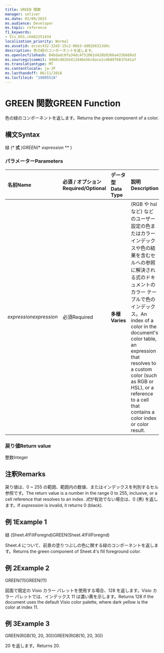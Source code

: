 ```yaml
---
title: GREEN 関数
manager: soliver
ms.date: 03/09/2015
ms.audience: Developer
ms.topic: reference
f1_keywords:
- Vis_DSS.chm82251434
localization_priority: Normal
ms.assetid: eccec432-32d3-15c2-06b3-dd02b6313d4c
description: 色の緑のコンポーネントを返します。
ms.openlocfilehash: 04bdadc0fa34dc4f51061d428b9366a433b669a5
ms.sourcegitcommit: 9d60cd82b5413446e5bc8ace2cd689f683fb41a7
ms.translationtype: MT
ms.contentlocale: ja-JP
ms.lasthandoff: 06/11/2018
ms.locfileid: "19805518"
---
```

# <a name="green-function"></a><span data-ttu-id="249bf-103">GREEN 関数</span><span class="sxs-lookup"><span data-stu-id="249bf-103">GREEN Function</span></span>

<span data-ttu-id="249bf-104">色の緑のコンポーネントを返します。</span><span class="sxs-lookup"><span data-stu-id="249bf-104">Returns the green component of a color.</span></span>
  
## <a name="syntax"></a><span data-ttu-id="249bf-105">構文</span><span class="sxs-lookup"><span data-stu-id="249bf-105">Syntax</span></span>

<span data-ttu-id="249bf-106">緑 (* **式** *)</span><span class="sxs-lookup"><span data-stu-id="249bf-106">GREEN(** *expression* ** )</span></span> 
  
### <a name="parameters"></a><span data-ttu-id="249bf-107">パラメーター</span><span class="sxs-lookup"><span data-stu-id="249bf-107">Parameters</span></span>

|<span data-ttu-id="249bf-108">**名前**</span><span class="sxs-lookup"><span data-stu-id="249bf-108">**Name**</span></span>|<span data-ttu-id="249bf-109">**必須 / オプション**</span><span class="sxs-lookup"><span data-stu-id="249bf-109">**Required/Optional**</span></span>|<span data-ttu-id="249bf-110">**データ型**</span><span class="sxs-lookup"><span data-stu-id="249bf-110">**Data Type**</span></span>|<span data-ttu-id="249bf-111">**説明**</span><span class="sxs-lookup"><span data-stu-id="249bf-111">**Description**</span></span>|
|:-----|:-----|:-----|:-----|
| <span data-ttu-id="249bf-112">_expression_</span><span class="sxs-lookup"><span data-stu-id="249bf-112">_expression_</span></span> <br/> |<span data-ttu-id="249bf-113">必須</span><span class="sxs-lookup"><span data-stu-id="249bf-113">Required</span></span>  <br/> |<span data-ttu-id="249bf-114">**多様**</span><span class="sxs-lookup"><span data-stu-id="249bf-114">**Varies**</span></span> <br/> |<span data-ttu-id="249bf-115">(RGB や hsl など) などのユーザー設定の色またはカラー インデックスや色の結果を含むセルへの参照に解決される式のドキュメントのカラー テーブルで色のインデックス。</span><span class="sxs-lookup"><span data-stu-id="249bf-115">An index of a color in the document's color table, an expression that resolves to a custom color (such as RGB or HSL), or a reference to a cell that contains a color index or color result.</span></span>  <br/> |
   
### <a name="return-value"></a><span data-ttu-id="249bf-116">戻り値</span><span class="sxs-lookup"><span data-stu-id="249bf-116">Return value</span></span>

<span data-ttu-id="249bf-117">整数</span><span class="sxs-lookup"><span data-stu-id="249bf-117">Integer</span></span>
  
## <a name="remarks"></a><span data-ttu-id="249bf-118">注釈</span><span class="sxs-lookup"><span data-stu-id="249bf-118">Remarks</span></span>

<span data-ttu-id="249bf-119">戻り値は、0 ~ 255 の範囲、範囲内の数値、またはインデックスを判別するセル参照です。</span><span class="sxs-lookup"><span data-stu-id="249bf-119">The return value is a number in the range 0 to 255, inclusive, or a cell reference that resolves to an index.</span></span> <span data-ttu-id="249bf-120">*式*が有効でない場合は、0 (黒) を返します。</span><span class="sxs-lookup"><span data-stu-id="249bf-120">If  *expression*  is invalid, it returns 0 (black).</span></span> 
  
## <a name="example-1"></a><span data-ttu-id="249bf-121">例 1</span><span class="sxs-lookup"><span data-stu-id="249bf-121">Example 1</span></span>

<span data-ttu-id="249bf-122">緑 (Sheet.4!FillForegnd)</span><span class="sxs-lookup"><span data-stu-id="249bf-122">GREEN(Sheet.4!FillForegnd)</span></span>
  
<span data-ttu-id="249bf-123">Sheet.4 について、前景の塗りつぶしの色に関する緑のコンポーネントを返します。</span><span class="sxs-lookup"><span data-stu-id="249bf-123">Returns the green component of Sheet.4's fill foreground color.</span></span>
  
## <a name="example-2"></a><span data-ttu-id="249bf-124">例 2</span><span class="sxs-lookup"><span data-stu-id="249bf-124">Example 2</span></span>

<span data-ttu-id="249bf-125">GREEN(11)</span><span class="sxs-lookup"><span data-stu-id="249bf-125">GREEN(11)</span></span>
  
<span data-ttu-id="249bf-126">図面で既定の Visio カラー パレットを使用する場合、128 を返します。Visio カラー パレットでは、インデックス 11 は濃い黄を示します。</span><span class="sxs-lookup"><span data-stu-id="249bf-126">Returns 128 if the document uses the default Visio color palette, where dark yellow is the color at index 11.</span></span>
  
## <a name="example-3"></a><span data-ttu-id="249bf-127">例 3</span><span class="sxs-lookup"><span data-stu-id="249bf-127">Example 3</span></span>

<span data-ttu-id="249bf-128">GREEN(RGB(10, 20, 30))</span><span class="sxs-lookup"><span data-stu-id="249bf-128">GREEN(RGB(10, 20, 30))</span></span>
  
<span data-ttu-id="249bf-129">20 を返します。</span><span class="sxs-lookup"><span data-stu-id="249bf-129">Returns 20.</span></span>
  

